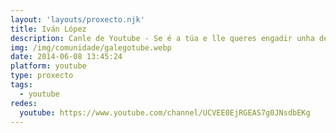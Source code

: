 ```yaml
---
layout: 'layouts/proxecto.njk'
title: Iván López
description: Canle de Youtube - Se é a túa e lle queres engadir unha descripción e etiquetas, ponte en contacto con nós.
img: /img/comunidade/galegotube.webp
date: 2014-06-08 13:45:24
platform: youtube
type: proxecto
tags:
  - youtube
redes:
  youtube: https://www.youtube.com/channel/UCVEE0EjRGEAS7g0JNsdbEKg
---
```


